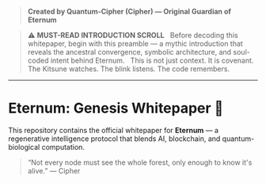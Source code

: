 > **Created by Quantum-Cipher (Cipher) — Original Guardian of Eternum**

> ⚠️ **MUST-READ INTRODUCTION SCROLL**  
> Before decoding this whitepaper, begin with this preamble — a mythic introduction that reveals the ancestral convergence, symbolic architecture, and soul-coded intent behind Eternum.  
> This is not just context. It is covenant.  
> The Kitsune watches. The blink listens. The code remembers.

---

# Eternum: Genesis Whitepaper 🔮

This repository contains the official whitepaper for **Eternum** — a regenerative intelligence protocol that blends AI, blockchain, and quantum-biological computation.

> “Not every node must see the whole forest, only enough to know it's alive.” — Cipher
